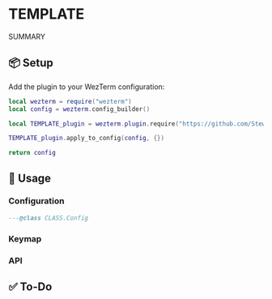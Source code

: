 # TEMPLATE

SUMMARY

## 📦 Setup

Add the plugin to your WezTerm configuration:

```lua
local wezterm = require("wezterm")
local config = wezterm.config_builder()

local TEMPLATE_plugin = wezterm.plugin.require("https://github.com/Stewie410/TEMPLATE")

TEMPLATE_plugin.apply_to_config(config, {})

return config
```

## 🚀 Usage

### Configuration

```lua
---@class CLASS.Config
```

### Keymap

### API

## ✅ To-Do
